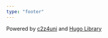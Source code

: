 ```yaml
---
type: "footer"
---
```


Powered by <a href="https://oeysan.github.io/c2z4uni/">c2z4uni</a> 
and <a href="https://github.com/oeysan/hugo-library">Hugo Library</a>
<a href="https://github.com/oeysan/c2z4inn" id="github">
    <i class="lab la-github" title="Source code"></i>
</a>